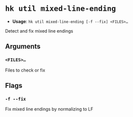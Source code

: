 # `hk util mixed-line-ending`

- **Usage**: `hk util mixed-line-ending [-f --fix] <FILES>…`

Detect and fix mixed line endings

## Arguments

### `<FILES>…`

Files to check or fix

## Flags

### `-f --fix`

Fix mixed line endings by normalizing to LF

